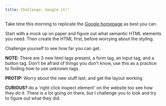 ```yaml
---
title: Challenge: Google it!"
---
```


Take time this morning to replicate the [Google homepage](https://www.google.com/) as best you can.

Start with a mock up on paper and figure out what semantic HTML elements you need.
Then create the HTML first, before worrying about the styling.

Challenge yourself to see how far you can get.

**NOTE:** There are 3 new html tags present, a form tag, an input tag, and a button tag. Don't be afraid of things you don't know, use this as a practice to finding how to use unknown tags.

**PROTIP:** Worry about the new stuff last, and get the layout working

**CURIOUS?** do a 'right click inspect element' on the website too see how they do it. There is a lot going on there, but I challenge you to look and try to figure out what they did.

